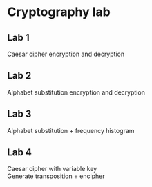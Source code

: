 ﻿# Cryptography lab

## Lab 1
Caesar cipher encryption and decryption 
## Lab 2
Alphabet substitution encryption and decryption
## Lab 3
Alphabet substitution + frequency histogram
## Lab 4
Caesar cipher with variable key\
Generate transposition + encipher 